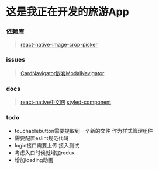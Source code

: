 # 这是我正在开发的旅游App

### 依赖库

>[react-native-image-crop-picker](https://github.com/ivpusic/react-native-image-crop-picker)

### issues

> [CardNavigator嵌套ModalNavigator](https://github.com/react-navigation/react-navigation/issues/707#issuecomment-293748852)

### docs

> [react-native中文网](https://reactnative.cn/docs/0.51/getting-started.html)
> [styled-component](https://www.styled-components.com)


### todo

- touchablebutton需要提取到一个新的文件 作为样式管理组件
- 需要配置eslint规范代码
- login接口需要上传 接入测试
- 考虑入口时候就增加redux
- 增加loading动画